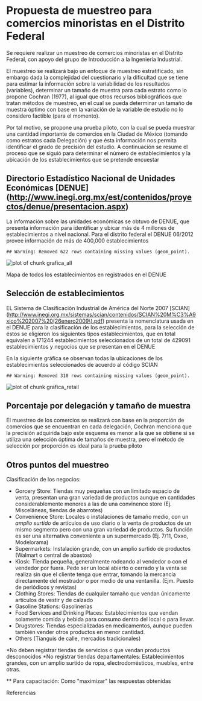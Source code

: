 



Propuesta de muestreo para comercios minoristas en el Distrito Federal
==================================================================

Se requiere realizar un muestreo de comercios minoristas en el Distrito Federal, con apoyo del grupo de Introducción a la Ingeniería Industrial.

El muestreo se realizará bajo un enfoque de muestreo estratificado, sin embargo dada la complejidad del cuestionario y la dificultad que se tiene para estimar la información sobre la variabilidad de los resultados (variables), determinar un tamaño de muestra para cada estrato como lo propone Cochran (1977), al igual que otros recursos bibliográficos que tratan métodos de muestreo, en el cual se pueda determinar un tamaño de muestra óptimo con base en la variación de la variable de estudio no lo considero factible (para el momento).

Por tal motivo, se propone una prueba piloto, con la cual se pueda muestrar una cantidad importante de comercios en la Ciudad de México (tomando como estratos cada Delegación) y que ésta información nos permita identificar el grado de precisión del estudio. A continuación se resume el proceso que se siguió para determinar el número de establecimientos y la ubicación de los establecimientos que se pretende encuestar

Directorio Estadístico Nacional de Unidades Económicas [DENUE] (http://www.inegi.org.mx/est/contenidos/proyectos/denue/presentacion.aspx) 
------------------------------------------------------

La información sobre las unidades económicas se obtuvo de DENUE, que presenta información para identificar y ubicar más de 4 millones de establecimientos a nivel nacional. Para el distrito federal el DENUE 06/2012 provee información de más de 400,000 establecimientos






```
## Warning: Removed 622 rows containing missing values (geom_point).
```

![plot of chunk grafica_all](figure/grafica_all.png) 


Mapa de todos los establecimientos en registrados en el DENUE




Selección de establecimientos
------------------------------

EL Sistema de Clasificación Industrial de América del Norte 2007 [SCIAN] (http://www.inegi.org.mx/sistemas/scian/contenidos/SCIAN%20M%C3%A9xico%202007%20(26enero2009\).pdf) presenta la nomenclatura usada en el DENUE para la clasificación de los establecimientos, para la selección de éstos se eligieron los siguientes tipos establecimientos, que en total equivalen a 171244 establecimientos seleccionados de un total de 429091 establecimientos y negocios que se presentan en el DENUE




En la siguiente gráfica se observan todas la ubicaciones de los establecimientos seleccionados de acuerdo al código SCIAN


```
## Warning: Removed 310 rows containing missing values (geom_point).
```

![plot of chunk grafica_retail](figure/grafica_retail.png) 


Porcentaje por delegación y tamaño de muestra
---------------------------------------------
El muestreo de los comercios se realizará con base en la proporción de comercios que se encuentran en cada delegación, Cochran menciona que la precisión adquirida bajo este esquema es menor a la que se obtiene si se utiliza una selección óptima de tamaños de muestra, pero el método de selección por proporción es ideal para la prueba piloto




Otros puntos del muestreo
---------------------

Clasificación de los negocios:

 - Gorcery Store: Tiendas muy pequeñas con un limitado espacio de venta, presentan una gran variedad de productos aunque en cantidades considerablemente menores a las de una convinence store  (Ej. Misceláneas, tiendas de abarrotes)
 - Convenience Store: Locales o instalaciones de tamaño medio, con un *amplio surtido* de artículos de uso diario o la venta de productos de un mismo segmento pero con una gran variedad de productos. Su función es ser una alternativa conveniente a un supermercado (Ej. 7/11, Oxxo, Modelorama)
 - Supermarkets: Instalación grande, con un amplio surtido de productos (Walmart o central de abastos) 
 - Kiosk: Tienda pequeña, generalmente rodeando al vendedor o con el vendedor por fuera. Pede ser un local abierto o cerrado y la venta se realiza sin que el cliente tenga que entrar, tomando la mercancía directamente del mostrador o por medio de una ventanilla. (Ejm. Puesto de periódicos y revistas)
 - Clothing Stores: Tiendas de cualquier tamaño que vendan únicamente artículos de vestir y de calzado
 - Gasoline Stations: Gasolinerías
 - Food Services and Drinking Places: Establecimientos que vendan solamente comida y bebida para consumo dentro del local o para llevar.
 - Drugstores: Tiendas especializadas en medicamentos, aunque pueden también vender otros productos en menor cantidad.
 - Others (Tianguis de calle, mercados tradicionales)



*No deben registrar tiendas de servicios o que vendan productos desconocidos
*No registrar tiendas departamentales: Establecimientos grandes, con un amplio surtido de ropa, electrodomésticos, muebles, entre otras.

** Para capacitación: Como "maximizar" las respuestas obtenidas 

Referencias


